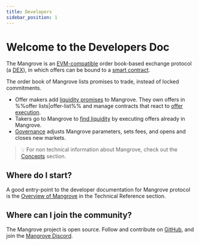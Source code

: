 ```yaml
---
title: Developers
sidebar_position: 1
---
```


# Welcome to the Developers Doc

The Mangrove is an [EVM-compatible](https://ethereum.org/en/developers/docs/scaling/sidechains/#evm-compatibility) order book-based exchange protocol (a [DEX](https://ethereum.org/en/defi/)), in which offers can be bound to a [smart contract](https://ethereum.org/en/smart-contracts/).

The order book of Mangrove lists promises to trade, instead of locked commitments.

* Offer makers add [liquidity promises](./contracts/background/offer-maker.md) to Mangrove. They own offers in %%offer lists|offer-list%%  and manage contracts that react to [offer execution](./contracts/technical-references/taking-and-making-offers/reactive-offer/executing-offers.md).
* Takers go to Mangrove to [find liquidity](./contracts/background/offer-maker.md) by executing offers already in Mangrove.
* [Governance](./contracts/technical-references/governance-parameters/README.md) adjusts Mangrove parameters, sets fees, and opens and closes new markets.

> 💡
> For non technical information about Mangrove, check out the [Concepts](./general.md) section.

## Where do I start?

A good entry-point to the developer documentation for Mangrove protocol is the [Overview of Mangrove](./contracts/technical-references/overview.md) in the Technical Reference section.

## Where can I join the community?

The Mangrove project is open source. Follow and contribute on [GitHub](https://github.com/mangrovedao/), and join the [Mangrove Discord](https://discord.gg/rk9Qthz5YE).